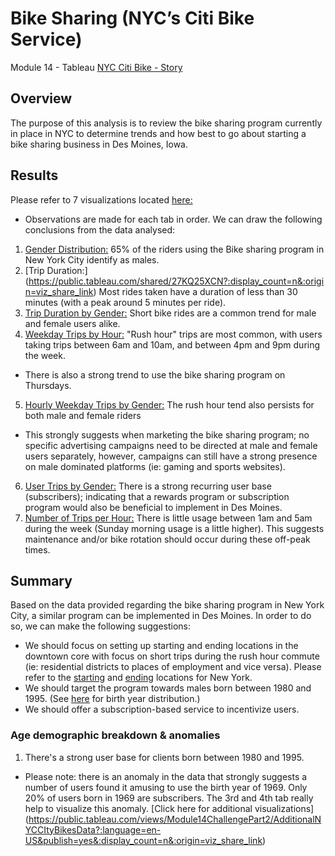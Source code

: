 # Bike Sharing (NYC’s Citi Bike Service)
Module 14 - Tableau
[NYC Citi Bike - Story](https://public.tableau.com/shared/R5ZK5G9FZ?:display_count=n&:origin=viz_share_link)

## Overview
The purpose of this analysis is to review the bike sharing program currently in place in NYC to determine trends and how best to go about starting a bike sharing business in Des Moines, Iowa. 

## Results
Please refer to 7 visualizations located [here:](https://public.tableau.com/shared/R5ZK5G9FZ?:display_count=n&:origin=viz_share_link)
- Observations are made for each tab in order.  We can draw the following conclusions from the data analysed: 
1. [Gender Distribution:](https://public.tableau.com/shared/GDYPD5N2Z?:display_count=n&:origin=viz_share_link)
65% of the riders using the Bike sharing program in New York City identify as males.
2. [Trip Duration:] (https://public.tableau.com/shared/27KQ25XCN?:display_count=n&:origin=viz_share_link) 
Most rides taken have a duration of less than 30 minutes (with a peak around 5 minutes per ride). 
3. [Trip Duration by Gender:](https://public.tableau.com/shared/DB2T7ZF3M?:display_count=n&:origin=viz_share_link)
Short bike rides are a common trend for male and female users alike. 
4. [Weekday Trips by Hour:](https://public.tableau.com/shared/XNYK38922?:display_count=n&:origin=viz_share_link)
"Rush hour" trips are most common, with users taking trips between 6am and 10am, and between 4pm and 9pm during the week.  
- There is also a strong trend to use the bike sharing program on Thursdays.
5. [Hourly Weekday Trips by Gender:](https://public.tableau.com/shared/8S4QFM625?:display_count=n&:origin=viz_share_link)
The rush hour tend also persists for both male and female riders
- This strongly suggests when marketing the bike sharing program; no specific advertising campaigns need to be directed at male and female users separately, however, campaigns can still have a strong presence on male dominated platforms (ie: gaming and sports websites).
6. [User Trips by Gender:](https://public.tableau.com/shared/452FJJQXX?:display_count=n&:origin=viz_share_link)
There is a strong recurring user base (subscribers); indicating that a rewards program or subscription program would also be beneficial to implement in Des Moines. 
7. [Number of Trips per Hour:](https://public.tableau.com/shared/ZQ658J5FD?:display_count=n&:origin=viz_share_link)
There is little usage between 1am and 5am during the week (Sunday morning usage is a little higher).  This suggests maintenance and/or bike rotation should occur during these off-peak times. 

## Summary
Based on the data provided regarding the bike sharing program in New York City, a similar program can be implemented in Des Moines. 
In order to do so, we can make the following suggestions: 
- We should focus on setting up starting and ending locations in the downtown core with focus on short trips during the rush hour commute (ie: residential districts to places of employment and vice versa). Please refer to the [starting](https://public.tableau.com/shared/NDW4CCDZM?:display_count=n&:origin=viz_share_link) and [ending](https://public.tableau.com/shared/9KKZS4Y52?:display_count=n&:origin=viz_share_link) locations for New York.
- We should target the program towards males born between 1980 and 1995. (See [here](https://public.tableau.com/shared/T4HFNWNNH?:display_count=n&:origin=viz_share_link) for birth year distribution.)
- We should offer a subscription-based service to incentivize users. 

### Age demographic breakdown & anomalies
1. There's a strong user base for clients born between 1980 and 1995.
- Please note: there is an anomaly in the data that strongly suggests a number of users found it amusing to use the birth year of 1969. Only 20% of users born in 1969 are subscribers. The 3rd and 4th tab really help to visualize this anomaly. [Click here for additional visualizations] (https://public.tableau.com/views/Module14ChallengePart2/AdditionalNYCCItyBikesData?:language=en-US&publish=yes&:display_count=n&:origin=viz_share_link)

